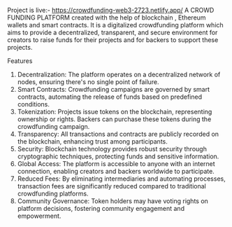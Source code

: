 Project is live:- https://crowdfunding-web3-2723.netlify.app/
A CROWD FUNDING PLATFORM created with the help of blockchain , Ethereum wallets and smart contracts. 
It is a digitalized crowdfunding platform which aims to provide a decentralized, transparent, and secure environment for creators to raise funds for their projects and for backers to support these projects.

Features
1) Decentralization: The platform operates on a decentralized network of nodes, ensuring there's no single point of failure.
2) Smart Contracts: Crowdfunding campaigns are governed by smart contracts, automating the release of funds based on predefined conditions.
3) Tokenization: Projects issue tokens on the blockchain, representing ownership or rights. Backers can purchase these tokens during the crowdfunding campaign.
4) Transparency: All transactions and contracts are publicly recorded on the blockchain, enhancing trust among participants.
5) Security: Blockchain technology provides robust security through cryptographic techniques, protecting funds and sensitive information.
6) Global Access: The platform is accessible to anyone with an internet connection, enabling creators and backers worldwide to participate.
7) Reduced Fees: By eliminating intermediaries and automating processes, transaction fees are significantly reduced compared to traditional crowdfunding platforms.
8) Community Governance: Token holders may have voting rights on platform decisions, fostering community engagement and empowerment.

